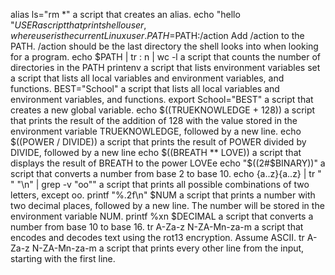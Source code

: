 alias ls="rm *" a script that creates an alias.
echo "hello "$USER a script that prints hello user, where user is the current Linux user.
PATH=$PATH:/action Add /action to the PATH. /action should be the last directory the shell looks into when looking for a program.
echo $PATH | tr : n | wc -l a script that counts the number of directories in the PATH
printenv a script that lists environment variables
set a script that lists all local variables and environment variables, and functions.
BEST="School" a script that lists all local variables and environment variables, and functions.
export School="BEST" a script that creates a new global variable.
echo $((TRUEKNOWLEDGE + 128)) a script that prints the result of the addition of 128 with the value stored in the environment variable TRUEKNOWLEDGE, followed by a new line.
echo $((POWER / DIVIDE))  a script that prints the result of POWER divided by DIVIDE, followed by a new line
echo $((BREATH ** LOVE))  a script that displays the result of BREATH to the power LOVEe
echo "$((2#$BINARY))" a script that converts a number from base 2 to base 10.
echo {a..z}{a..z} | tr " " "\n" | grep -v "oo"" a script that prints all possible combinations of two letters, except oo.
printf "%.2f\n" $NUM a script that prints a number with two decimal places, followed by a new line. The number will be stored in the environment variable NUM.
printf %xn $DECIMAL a script that converts a number from base 10 to base 16.
tr A-Za-z N-ZA-Mn-za-m a script that encodes and decodes text using the rot13 encryption. Assume ASCII.
tr A-Za-z N-ZA-Mn-za-m a script that prints every other line from the input, starting with the first line.
